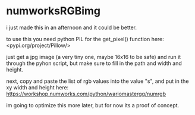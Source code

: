 # numworksRGBimg
i just made this in an afternoon and it could be better.

to use this you need python PIL for the get_pixel() function here:
<pypi.org/project/Pillow/>

just get a jpg image (a very tiny one, maybe 16x16 to be safe) and run 
it through the pyhon script, but make sure to fill in the path and width
and height.

next, copy and paste the list of rgb values into the value "s", and put in
the xy width and height here:
https://workshop.numworks.com/python/wariomastergg/numrgb

im going to optimize this more later, but for now its a proof of concept.

